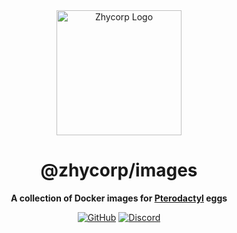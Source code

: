 <div align="center">

<img src="https://api.zhycorp.org/assets/images/logo.webp" alt="Zhycorp Logo" width="200px" height="200px"/>

# @zhycorp/images

**A collection of Docker images for [Pterodactyl](https://pterodactyl.io) eggs**

[![GitHub](https://img.shields.io/github/license/zhycorp/images)](https://github.com/zhycorp/images/blob/main/LICENSE)
[![Discord](https://discordapp.com/api/guilds/332877090003091456/embed.png)](https://zhycorp.org/discord)

</div>
